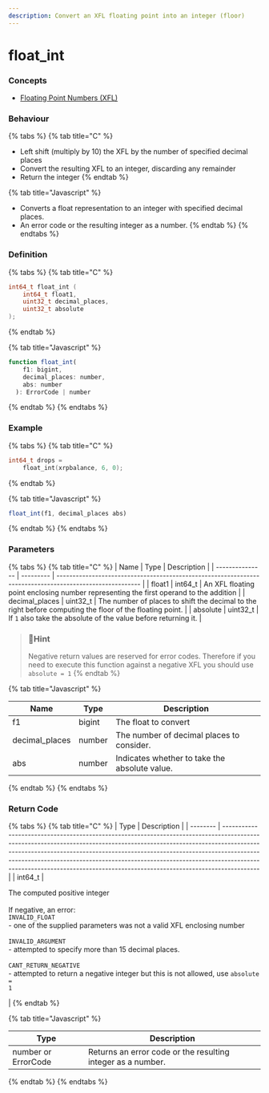 ```yaml
---
description: Convert an XFL floating point into an integer (floor)
---
```


# float\_int

### Concepts

* [Floating Point Numbers (XFL)](../../../concepts/floating-point-numbers-xfl.md)

### Behaviour

{% tabs %}
{% tab title="C" %}
* Left shift (multiply by 10) the XFL by the number of specified decimal places
* Convert the resulting XFL to an integer, discarding any remainder
* Return the integer
{% endtab %}

{% tab title="Javascript" %}
* Converts a float representation to an integer with specified decimal places.
* An error code or the resulting integer as a number.
{% endtab %}
{% endtabs %}

### Definition

{% tabs %}
{% tab title="C" %}
```c
int64_t float_int (
    int64_t float1,
    uint32_t decimal_places,
  	uint32_t absolute
);
```
{% endtab %}

{% tab title="Javascript" %}
```javascript
function float_int(
    f1: bigint,
    decimal_places: number,
    abs: number
  ): ErrorCode | number
```
{% endtab %}
{% endtabs %}



### Example

{% tabs %}
{% tab title="C" %}
```c
int64_t drops =
    float_int(xrpbalance, 6, 0);
```
{% endtab %}

{% tab title="Javascript" %}
```javascript
float_int(f1, decimal_places abs)
```
{% endtab %}
{% endtabs %}



### Parameters

{% tabs %}
{% tab title="C" %}
| Name            | Type      | Description                                                                                              |
| --------------- | --------- | -------------------------------------------------------------------------------------------------------- |
| float1          | int64\_t  | An XFL floating point enclosing number representing the first operand to the addition                    |
| decimal\_places | uint32\_t | The number of places to shift the decimal to the right before computing the floor of the floating point. |
| absolute        | uint32\_t | If `1` also take the absolute of the value before returning it.                                          |

> ### 📘Hint
>
> Negative return values are reserved for error codes. Therefore if you need to execute this function against a negative XFL you should use `absolute = 1`
{% endtab %}

{% tab title="Javascript" %}


| Name            | Type   | Description                                   |
| --------------- | ------ | --------------------------------------------- |
| f1              | bigint | The float to convert                          |
| decimal\_places | number | The number of decimal places to consider.     |
| abs             | number | Indicates whether to take the absolute value. |
{% endtab %}
{% endtabs %}



### Return Code

{% tabs %}
{% tab title="C" %}
| Type     | Description                                                                                                                                                                                                                                                                                                                                                                                                       |
| -------- | ----------------------------------------------------------------------------------------------------------------------------------------------------------------------------------------------------------------------------------------------------------------------------------------------------------------------------------------------------------------------------------------------------------------- |
| int64\_t | <p>The computed positive integer<br><br>If negative, an error:<br><code>INVALID_FLOAT</code><br>- one of the supplied parameters was not a valid XFL enclosing number<br><br><code>INVALID_ARGUMENT</code><br>- attempted to specify more than 15 decimal places.<br><br><code>CANT_RETURN_NEGATIVE</code><br>- attempted to return a negative integer but this is not allowed, use <code>absolute = 1</code></p> |
{% endtab %}

{% tab title="Javascript" %}


| Type                | Description                                                 |
| ------------------- | ----------------------------------------------------------- |
| number or ErrorCode | Returns an error code or the resulting integer as a number. |
{% endtab %}
{% endtabs %}

